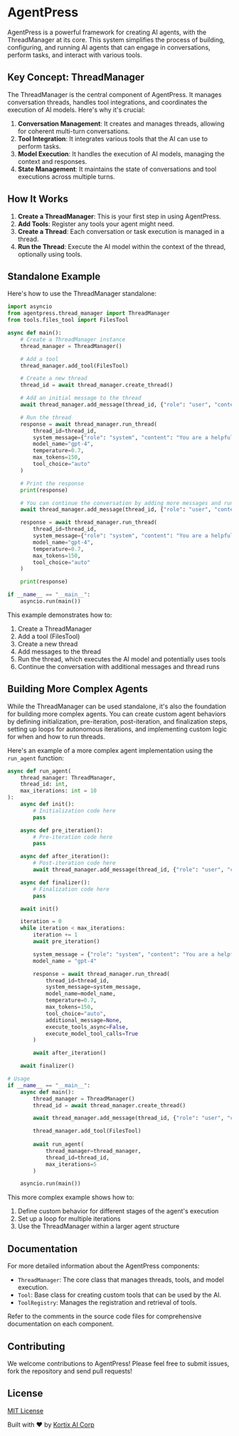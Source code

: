 # AgentPress

AgentPress is a powerful framework for creating AI agents, with the ThreadManager at its core. This system simplifies the process of building, configuring, and running AI agents that can engage in conversations, perform tasks, and interact with various tools.

## Key Concept: ThreadManager

The ThreadManager is the central component of AgentPress. It manages conversation threads, handles tool integrations, and coordinates the execution of AI models. Here's why it's crucial:

1. **Conversation Management**: It creates and manages threads, allowing for coherent multi-turn conversations.
2. **Tool Integration**: It integrates various tools that the AI can use to perform tasks.
3. **Model Execution**: It handles the execution of AI models, managing the context and responses.
4. **State Management**: It maintains the state of conversations and tool executions across multiple turns.

## How It Works

1. **Create a ThreadManager**: This is your first step in using AgentPress.
2. **Add Tools**: Register any tools your agent might need.
3. **Create a Thread**: Each conversation or task execution is managed in a thread.
4. **Run the Thread**: Execute the AI model within the context of the thread, optionally using tools.

## Standalone Example

Here's how to use the ThreadManager standalone:

```python
import asyncio
from agentpress.thread_manager import ThreadManager
from tools.files_tool import FilesTool

async def main():
    # Create a ThreadManager instance
    thread_manager = ThreadManager()

    # Add a tool
    thread_manager.add_tool(FilesTool)

    # Create a new thread
    thread_id = await thread_manager.create_thread()

    # Add an initial message to the thread
    await thread_manager.add_message(thread_id, {"role": "user", "content": "Create a file named 'hello.txt' with the content 'Hello, World!'"})

    # Run the thread
    response = await thread_manager.run_thread(
        thread_id=thread_id,
        system_message={"role": "system", "content": "You are a helpful assistant that can create and manage files."},
        model_name="gpt-4",
        temperature=0.7,
        max_tokens=150,
        tool_choice="auto"
    )

    # Print the response
    print(response)

    # You can continue the conversation by adding more messages and running the thread again
    await thread_manager.add_message(thread_id, {"role": "user", "content": "Now read the contents of 'hello.txt'"})

    response = await thread_manager.run_thread(
        thread_id=thread_id,
        system_message={"role": "system", "content": "You are a helpful assistant that can create and manage files."},
        model_name="gpt-4",
        temperature=0.7,
        max_tokens=150,
        tool_choice="auto"
    )

    print(response)

if __name__ == "__main__":
    asyncio.run(main())
```

This example demonstrates how to:
1. Create a ThreadManager
2. Add a tool (FilesTool)
3. Create a new thread
4. Add messages to the thread
5. Run the thread, which executes the AI model and potentially uses tools
6. Continue the conversation with additional messages and thread runs

## Building More Complex Agents

While the ThreadManager can be used standalone, it's also the foundation for building more complex agents. You can create custom agent behaviors by defining initialization, pre-iteration, post-iteration, and finalization steps, setting up loops for autonomous iterations, and implementing custom logic for when and how to run threads.

Here's an example of a more complex agent implementation using the `run_agent` function:

```python
async def run_agent(
    thread_manager: ThreadManager,
    thread_id: int,
    max_iterations: int = 10
):
    async def init():
        # Initialization code here
        pass

    async def pre_iteration():
        # Pre-iteration code here
        pass

    async def after_iteration():
        # Post-iteration code here
        await thread_manager.add_message(thread_id, {"role": "user", "content": "CREATE MORE RANDOM FILES WITH RANDOM CONTENTS. JUST CREATE IT – NO QUESTIONS PLEASE."})

    async def finalizer():
        # Finalization code here
        pass    

    await init()

    iteration = 0
    while iteration < max_iterations:
        iteration += 1
        await pre_iteration()

        system_message = {"role": "system", "content": "You are a helpful assistant that can create, read, update, and delete files."}
        model_name = "gpt-4"

        response = await thread_manager.run_thread(
            thread_id=thread_id,
            system_message=system_message,
            model_name=model_name,
            temperature=0.7,
            max_tokens=150,
            tool_choice="auto",
            additional_message=None,            
            execute_tools_async=False,
            execute_model_tool_calls=True                    
        )

        await after_iteration()

    await finalizer()

# Usage
if __name__ == "__main__":
    async def main():
        thread_manager = ThreadManager()
        thread_id = await thread_manager.create_thread()

        await thread_manager.add_message(thread_id, {"role": "user", "content": "Please create a file with a random name with the content 'Hello, world!'"})

        thread_manager.add_tool(FilesTool)
        
        await run_agent(
            thread_manager=thread_manager,
            thread_id=thread_id,
            max_iterations=5
        )

    asyncio.run(main())
```

This more complex example shows how to:
1. Define custom behavior for different stages of the agent's execution
2. Set up a loop for multiple iterations
3. Use the ThreadManager within a larger agent structure

## Documentation

For more detailed information about the AgentPress components:

- `ThreadManager`: The core class that manages threads, tools, and model execution.
- `Tool`: Base class for creating custom tools that can be used by the AI.
- `ToolRegistry`: Manages the registration and retrieval of tools.

Refer to the comments in the source code files for comprehensive documentation on each component.

## Contributing

We welcome contributions to AgentPress! Please feel free to submit issues, fork the repository and send pull requests!

## License

[MIT License](LICENSE)

Built with ❤️ by [Kortix AI Corp](https://www.kortix.ai)
